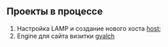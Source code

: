 <h2>Проекты в процессе</h2>
<ol>
  <li>Настройка LAMP и создание нового хоста <a href="https://github.com/Wolflirik/SaveProjects/tree/master/host">host</a>;</li>
  <li>Engine для сайта визитки <a href="https://github.com/Wolflirik/SaveProjects/tree/master/gvalch">gvalch</a></li>
</ol>
